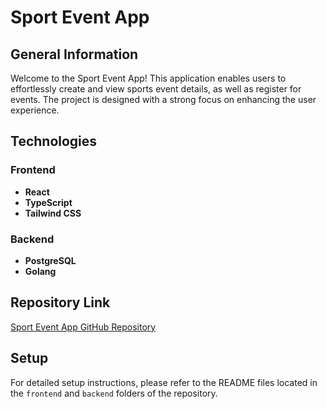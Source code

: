 # Sport Event App

## General Information

Welcome to the Sport Event App! This application enables users to effortlessly create and view sports event details, as well as register for events. The project is designed with a strong focus on enhancing the user experience.

## Technologies

### Frontend
- **React**
- **TypeScript**
- **Tailwind CSS**

### Backend
- **PostgreSQL**
- **Golang**

## Repository Link

[Sport Event App GitHub Repository](https://github.com/OlhaBalahush/sport-event-app)

## Setup

For detailed setup instructions, please refer to the README files located in the `frontend` and `backend` folders of the repository.